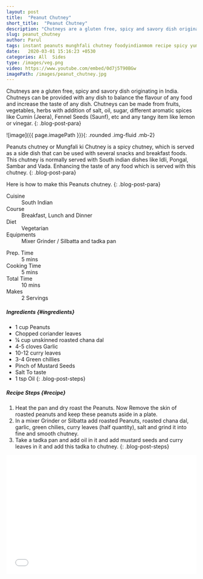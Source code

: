```yaml
---
layout: post
title:  "Peanut Chutney"
short_title:  "Peanut Chutney"
description: "Chutneys are a gluten free, spicy and savory dish originating in India. Chutneys can be provided with any dish to balance the flavour of any food and increase the taste of any dish.Peanuts chutney or Mungfali ki Chutney is a spicy chutney, which is served as a side dish that can be used with several snacks and breakfast foods." 
slug: peanut_chutney
author: Parul
tags: instant peanuts munghfali chutney foodyindianmom recipe spicy yummy delicious idli vada sambhar dosa indian foodyindianmom likes youtube dips greenchili healthy food southindian breakfast  eatrightindia healthyindia snack cooking nutritous
date:   2020-03-01 15:16:23 +0530
categories: All  Sides
type: /images/veg.png
video: https://www.youtube.com/embed/0d7j5T90BGw
imagePath: /images/peanut_chutney.jpg
---
```


Chutneys are a gluten free, spicy and savory dish originating in India. Chutneys can be provided with any dish to balance the flavour of any food and increase the taste of any dish. Chutneys can be made from fruits, vegetables, herbs  with addition of salt, oil, sugar, different  aromatic spices like Cumin (Jeera), Fennel Seeds (Saunf), etc and any tangy item like lemon or vinegar.
{: .blog-post-para}

![image]({{ page.imagePath }}){: .rounded .img-fluid .mb-2}

Peanuts chutney or Mungfali ki Chutney is a spicy chutney, which is served as a side dish that can be used with several snacks and breakfast foods. This chutney is normally served with South indian dishes like  Idli, Pongal, Sambar and Vada. Enhancing the taste of any food which is served with this chutney.
{: .blog-post-para}


Here is how to make this Peanuts chutney.
{: .blog-post-para}

<div class="row">
    <div class="col-md-6">
        <dl class="row">
            <dt class="col-sm-4">Cuisine</dt><dd class="col-sm-7">South Indian</dd>
            <dt class="col-sm-4">Course</dt><dd class="col-sm-7">Breakfast, Lunch and Dinner</dd>
            <dt class="col-sm-4">Diet</dt><dd class="col-sm-7">Vegetarian</dd>
            <dt class="col-sm-4">Equipments</dt><dd class="col-sm-7">Mixer Grinder / Silbatta and tadka pan</dd>
        </dl>
    </div>
    <div class="col-md-6">
        <dl class="row">
            <dt class="col-sm-5">Prep. Time</dt><dd class="col-sm-7">5 mins</dd>
            <dt class="col-sm-5">Cooking Time</dt><dd class="col-sm-7">5 mins</dd>
            <dt class="col-sm-5">Total Time</dt><dd class="col-sm-7">10 mins</dd>
            <dt class="col-sm-5">Makes</dt><dd class="col-sm-7">2 Servings</dd>
        </dl>
    </div>
</div>

##### **Ingredients** {#ingredients}
- 1 cup Peanuts
- Chopped coriander leaves
- ¼ cup unskinned roasted chana dal
- 4-5 cloves Garlic
- 10-12 curry leaves
- 3-4 Green chillies
- Pinch of Mustard Seeds
- Salt To taste
- 1 tsp Oil
{: .blog-post-steps}


##### **Recipe Steps** {#recipe}
1. Heat the pan and dry roast the Peanuts. Now Remove the skin of roasted peanuts and keep these peanuts aside in a plate.
1. In a mixer Grinder or Silbatta add roasted Peanuts, roasted chana dal, garlic, green chilies, curry leaves (half quantity), salt and grind it into fine and smooth chutney.
1. Take a tadka pan and add oil in it and add mustard seeds and curry leaves in it and add this tadka to chutney.
{: .blog-post-steps}

<div class="row" id="video">
    <div class="col-md-12">
        <div class="embed-responsive embed-responsive-16by9">
            <iframe width="100%" height="315" src="{{page.video}}" frameborder="0" allow="accelerometer; autoplay; encrypted-media; gyroscope; picture-in-picture" allowfullscreen></iframe>
        </div>
    </div>
</div>
<br>
